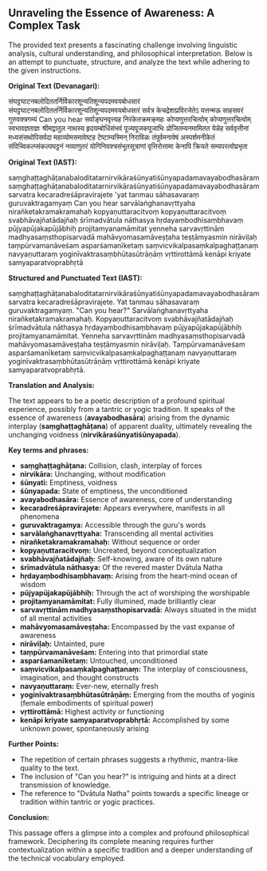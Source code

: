## Unraveling the Essence of Awareness: A Complex Task

The provided text presents a fascinating challenge involving linguistic analysis, cultural understanding, and philosophical interpretation. Below is an attempt to punctuate, structure, and analyze the text while adhering to the given instructions.

**Original Text (Devanagari):**

संघट्टघाटनबलोदिततर्निर्विकारशून्यतिशून्यपदमवयबोधसारं संघट्टघाटनबलोदिततर्निर्विकारशून्यतिशून्यपदमवयबोधसारं सर्वत्र केचद्रेशाप्रविरजेतेऽ यत्तन्मऊ साहसवरं गुरुवक्त्रगम्यं Can you hear सर्वाङ्घनवृत्त्यह निरंकेतक्रमक्र्महः कोप्यणुत्तरचित्वोम् कोप्यणुत्तरचित्वोम् स्वभावज्ञताज्ञः श्रीमद्वातुल नाथस्य हृदयम्बोधिंसंभवं पूज्यपूजकपूजाभिः प्रोजितम्यनमामितत येन्नेह सर्ववृत्तीनां मध्यसंसथोपिसर्वदा महाव्योमसमावेष्टह टेष्टाम्यस्मिन् निराविळः तंपूर्वमनावेषं अस्पर्शमनीकेतं संविच्विकल्प्संकल्पघट्टनं नव्याणुतरं योगिनिवक्त्रसंभूतसूत्राणां वृत्तिरोत्तामा केनापि क्रियते सम्यपरत्वोप्रभृता 

**Original Text (IAST):**

saṃghaṭṭaghāṭanabaloditatarnirvikāraśūnyatiśūnyapadamavayabodhasāram saṃghaṭṭaghāṭanabaloditatarnirvikāraśūnyatiśūnyapadamavayabodhasāram sarvatra kecaradreśāpravirajete 'yat tanmau sāhasavaraṃ guruvaktragamyaṃ Can you hear sarvālaṅghanavṛttyaha nirañketakramakramahaḥ kopyaṇuttaracitvoṃ kopyaṇuttaracitvoṃ svabhāvajñatādajñaḥ śrīmadvātula nāthasya hṛdayaṃbodhisaṃbhavaṃ pūjyapūjakapūjābhiḥ projitamyanamāmitat yenneha sarvavṛttinām madhyasaṃsthopisarvadā mahāvyomasamāveṣṭaha teṣṭāmyasmin nirāviḷaḥ taṃpūrvamanāveśam asparśamanīketaṃ saṃvicvikalpasaṃkalpaghaṭṭanaṃ navyaṇuttaraṃ yoginīvaktrasaṃbhūtasūtrāṇāṃ vṛttirottāmā kenāpi kriyate samyaparatvoprabhṛtā 

**Structured and Punctuated Text (IAST):**

saṃghaṭṭaghāṭanabaloditatarnirvikāraśūnyatiśūnyapadamavayabodhasāram sarvatra kecaradreśāpravirajete. Yat tanmau sāhasavaraṃ guruvaktragamyaṃ. "Can you hear?" Sarvālaṅghanavṛttyaha nirañketakramakramahaḥ. Kopyaṇuttaracitvoṃ svabhāvajñatādajñaḥ śrīmadvātula nāthasya hṛdayaṃbodhisaṃbhavaṃ pūjyapūjakapūjābhiḥ projitamyanamāmitat. Yenneha sarvavṛttinām madhyasaṃsthopisarvadā mahāvyomasamāveṣṭaha teṣṭāmyasmin nirāviḷaḥ. Taṃpūrvamanāveśam asparśamanīketaṃ saṃvicvikalpasaṃkalpaghaṭṭanaṃ navyaṇuttaraṃ yoginīvaktrasaṃbhūtasūtrāṇāṃ vṛttirottāmā kenāpi kriyate samyaparatvoprabhṛtā.

**Translation and Analysis:**

The text appears to be a poetic description of a profound spiritual experience, possibly from a tantric or yogic tradition. It speaks of the essence of awareness (**avayabodhasāra**) arising from the dynamic interplay (**saṃghaṭṭaghāṭana**) of apparent duality, ultimately revealing the unchanging voidness (**nirvikāraśūnyatiśūnyapada**).

**Key terms and phrases:**

* **saṃghaṭṭaghāṭana:** Collision, clash, interplay of forces
* **nirvikāra:** Unchanging, without modification
* **śūnyati:** Emptiness, voidness
* **śūnyapada:** State of emptiness, the unconditioned
* **avayabodhasāra:** Essence of awareness, core of understanding
* **kecaradreśāpravirajete:** Appears everywhere, manifests in all phenomena
* **guruvaktragamya:** Accessible through the guru's words
* **sarvālaṅghanavṛttyaha:** Transcending all mental activities
* **nirañketakramakramahaḥ:** Without sequence or order
* **kopyaṇuttaracitvoṃ:** Uncreated, beyond conceptualization
* **svabhāvajñatādajñaḥ:** Self-knowing, aware of its own nature
* **śrīmadvātula nāthasya:** Of the revered master Dvātula Natha
* **hṛdayaṃbodhisaṃbhavaṃ:** Arising from the heart-mind ocean of wisdom
* **pūjyapūjakapūjābhiḥ:** Through the act of worshiping the worshipable
* **projitamyanamāmitat:** Fully illumined, made brilliantly clear
* **sarvavṛttinām madhyasaṃsthopisarvadā:** Always situated in the midst of all mental activities
* **mahāvyomasamāveṣṭaha:** Encompassed by the vast expanse of awareness
* **nirāviḷaḥ:** Untainted, pure
* **taṃpūrvamanāveśam:** Entering into that primordial state
* **asparśamanīketaṃ:** Untouched, unconditioned
* **saṃvicvikalpasaṃkalpaghaṭṭanaṃ:** The interplay of consciousness, imagination, and thought constructs
* **navyaṇuttaraṃ:** Ever-new, eternally fresh
* **yoginīvaktrasaṃbhūtasūtrāṇāṃ:** Emerging from the mouths of yoginis (female embodiments of spiritual power)
* **vṛttirottāmā:** Highest activity or functioning
* **kenāpi kriyate samyaparatvoprabhṛtā:** Accomplished by some unknown power, spontaneously arising

**Further Points:**

* The repetition of certain phrases suggests a rhythmic, mantra-like quality to the text.
* The inclusion of "Can you hear?" is intriguing and hints at a direct transmission of knowledge.
* The reference to "Dvātula Natha" points towards a specific lineage or tradition within tantric or yogic practices.

**Conclusion:**

This passage offers a glimpse into a complex and profound philosophical framework. Deciphering its complete meaning requires further contextualization within a specific tradition and a deeper understanding of the technical vocabulary employed. 
